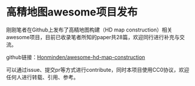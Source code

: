 # 高精地图awesome项目发布

刚刚笔者在Github上发布了高精地图构建（HD map construction）相关awesome项目，目前已收录笔者所知的paper共28篇，欢迎同行进行补充与交流。

github链接：[Honminden/awesome-hd-map-construction](https://github.com/Honminden/awesome-hd-map-construction)

可以通过issue、提交pr等方式进行contribute，同时本项目使用CC0协议，欢迎任何人进行转载、引用、参考。